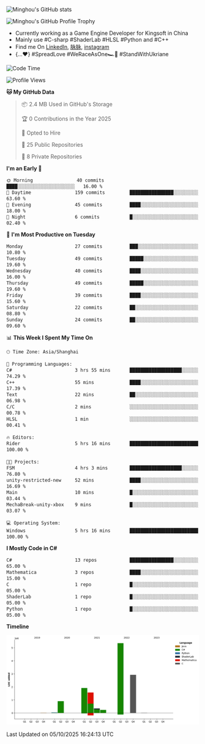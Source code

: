 ![Minghou's GitHub stats](https://github-readme-stats.vercel.app/api?username=Minghou-Lei&include_all_commits=true&show_icons=true&theme=radical)

![Minghou's GitHub Profile Trophy](https://github-profile-trophy.vercel.app/?username=Minghou-Lei&theme=onedark)

- Currently working as a Game Engine Developer for Kingsoft in China
- Mainly use #C-sharp #ShaderLab #HLSL #Python and #C++
- Find me On [LinkedIn](https://www.linkedin.com/in/%E6%98%8E%E7%9A%93-%E6%9D%8E-597356105/), [脉脉](https://maimai.cn/contact/share/card?u=kgmsdwiqpe9a&_share_channel=copy_link), [instagram](https://www.instagram.com/mistletoer76/)
- {...♥️} #SpreadLove #WeRaceAsOne🏎🌈 #StandWithUkriane

<!-- ![Minghou's GitHub stats](https://github-readme-stats.vercel.app/api/top-langs/?username=Minghou-lei&layout=compact&theme=radical) -->

<!--START_SECTION:waka-->
![Code Time](http://img.shields.io/badge/Code%20Time-646%20hrs%2027%20mins-blue)

![Profile Views](http://img.shields.io/badge/Profile%20Views-3-blue)

**🐱 My GitHub Data** 

> 📦 2.4 MB Used in GitHub's Storage 
 > 
> 🏆 0 Contributions in the Year 2025
 > 
> 💼 Opted to Hire
 > 
> 📜 25 Public Repositories 
 > 
> 🔑 8 Private Repositories 
 > 
**I'm an Early 🐤** 

```text
🌞 Morning                40 commits          ████░░░░░░░░░░░░░░░░░░░░░   16.00 % 
🌆 Daytime                159 commits         ████████████████░░░░░░░░░   63.60 % 
🌃 Evening                45 commits          ████░░░░░░░░░░░░░░░░░░░░░   18.00 % 
🌙 Night                  6 commits           █░░░░░░░░░░░░░░░░░░░░░░░░   02.40 % 
```
📅 **I'm Most Productive on Tuesday** 

```text
Monday                   27 commits          ███░░░░░░░░░░░░░░░░░░░░░░   10.80 % 
Tuesday                  49 commits          █████░░░░░░░░░░░░░░░░░░░░   19.60 % 
Wednesday                40 commits          ████░░░░░░░░░░░░░░░░░░░░░   16.00 % 
Thursday                 49 commits          █████░░░░░░░░░░░░░░░░░░░░   19.60 % 
Friday                   39 commits          ████░░░░░░░░░░░░░░░░░░░░░   15.60 % 
Saturday                 22 commits          ██░░░░░░░░░░░░░░░░░░░░░░░   08.80 % 
Sunday                   24 commits          ██░░░░░░░░░░░░░░░░░░░░░░░   09.60 % 
```


📊 **This Week I Spent My Time On** 

```text
🕑︎ Time Zone: Asia/Shanghai

💬 Programming Languages: 
C#                       3 hrs 55 mins       ███████████████████░░░░░░   74.29 % 
C++                      55 mins             ████░░░░░░░░░░░░░░░░░░░░░   17.39 % 
Text                     22 mins             ██░░░░░░░░░░░░░░░░░░░░░░░   06.98 % 
C/C                      2 mins              ░░░░░░░░░░░░░░░░░░░░░░░░░   00.78 % 
HLSL                     1 min               ░░░░░░░░░░░░░░░░░░░░░░░░░   00.41 % 

🔥 Editors: 
Rider                    5 hrs 16 mins       █████████████████████████   100.00 % 

🐱‍💻 Projects: 
FSM                      4 hrs 3 mins        ███████████████████░░░░░░   76.80 % 
unity-restricted-new     52 mins             ████░░░░░░░░░░░░░░░░░░░░░   16.69 % 
Main                     10 mins             █░░░░░░░░░░░░░░░░░░░░░░░░   03.44 % 
MechaBreak-unity-xbox    9 mins              █░░░░░░░░░░░░░░░░░░░░░░░░   03.07 % 

💻 Operating System: 
Windows                  5 hrs 16 mins       █████████████████████████   100.00 % 
```

**I Mostly Code in C#** 

```text
C#                       13 repos            ████████████████░░░░░░░░░   65.00 % 
Mathematica              3 repos             ████░░░░░░░░░░░░░░░░░░░░░   15.00 % 
C                        1 repo              █░░░░░░░░░░░░░░░░░░░░░░░░   05.00 % 
ShaderLab                1 repo              █░░░░░░░░░░░░░░░░░░░░░░░░   05.00 % 
Python                   1 repo              █░░░░░░░░░░░░░░░░░░░░░░░░   05.00 % 
```



**Timeline**

![Lines of Code chart](https://raw.githubusercontent.com/Minghou-Lei/Minghou-Lei/main/assets/bar_graph.png)


 Last Updated on 05/10/2025 16:24:13 UTC
<!--END_SECTION:waka-->
